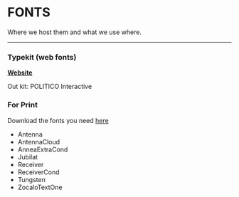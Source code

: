# FONTS

Where we host them and what we use where.

---

### Typekit \(web fonts\)

[**Website**](https://typekit.com/) 

Out kit: POLITICO Interactive 

### For Print

Download the fonts you need [here](https://drive.google.com/drive/folders/0B1Cu3w6XKyc0UV9VVVZTOV9GX28?usp=sharing)

* Antenna
* AntennaCloud
* AnneaExtraCond
* Jubilat
* Receiver
* ReceiverCond
* Tungsten
* ZocaloTextOne




